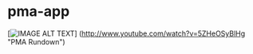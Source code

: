 # pma-app

[![IMAGE ALT TEXT](http://img.youtube.com/vi/5ZHeOSyBlHg/0.jpg)]
(http://www.youtube.com/watch?v=5ZHeOSyBlHg "PMA Rundown")
